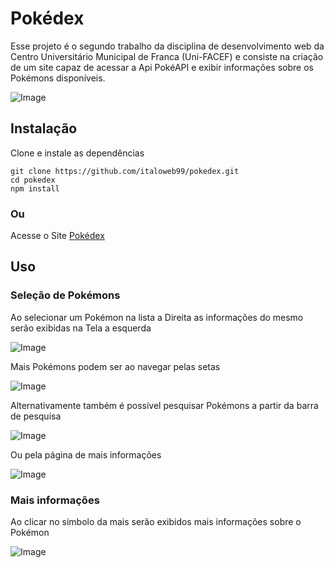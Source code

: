 # Pokédex

Esse projeto é o segundo trabalho da disciplina de desenvolvimento web da Centro Universitário Municipal de Franca (Uni-FACEF) e consiste na criação de um site capaz de acessar a Api PokéAPI
e exibir informações sobre os Pokémons disponíveis.

![Image](https://github.com/user-attachments/assets/043a3eb0-7353-4c51-8d5f-36ddb9bcc85c)

## Instalação

Clone e instale as dependências
```
git clone https://github.com/italoweb99/pokedex.git
cd pokedex
npm install
```
### Ou

Acesse o Site [Pokédex](https://www.google.com.br)

## Uso

### Seleção de Pokémons

Ao selecionar um Pokémon na lista a Direita as informações do mesmo serão exibidas na Tela a esquerda

![Image](https://github.com/user-attachments/assets/003cc157-6803-4a2d-813f-7a7d553d40dd)

Mais Pokémons podem ser ao navegar pelas setas

![Image](https://github.com/user-attachments/assets/b969e7b4-2e34-441b-a9f6-bb85d755f263)

Alternativamente também é possível pesquisar Pokémons a partir da barra de pesquisa

![Image](https://github.com/user-attachments/assets/ce6a884a-1456-4ae2-b773-5d33ec877ed3)

Ou pela página de mais informações

![Image](https://github.com/user-attachments/assets/b09b7a6e-6cb4-4446-a08b-fd4069e1e75c)

### Mais informações

Ao clicar no símbolo da mais serão exibidos mais informações sobre o Pokémon

![Image](https://github.com/user-attachments/assets/ea5497a4-37c7-4168-89eb-0223d310bf9d)


